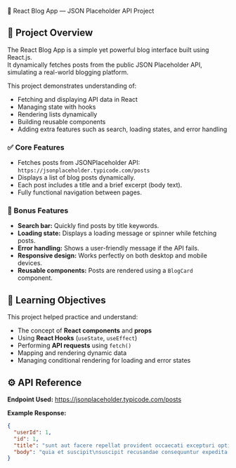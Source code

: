 📰 React Blog App — JSON Placeholder API Project

## 📖 Project Overview
The React Blog App is a simple yet powerful blog interface built using React.js.  
It dynamically fetches posts from the public JSON Placeholder API, simulating a real-world blogging platform.

This project demonstrates understanding of:
- Fetching and displaying API data in React
- Managing state with hooks
- Rendering lists dynamically
- Building reusable components
- Adding extra features such as search, loading states, and error handling


### ✅ Core Features
- Fetches posts from JSONPlaceholder API:  
  `https://jsonplaceholder.typicode.com/posts`
- Displays a list of blog posts dynamically.
- Each post includes a title and a brief excerpt (body text).
- Fully functional navigation between pages.

### 🌟 Bonus Features
- **Search bar:** Quickly find posts by title keywords.
- **Loading state:** Displays a loading message or spinner while fetching posts.
- **Error handling:** Shows a user-friendly message if the API fails.
- **Responsive design:** Works perfectly on both desktop and mobile devices.
- **Reusable components:** Posts are rendered using a `BlogCard` component.


## 🧠 Learning Objectives
This project helped practice and understand:
- The concept of **React components** and **props**
- Using **React Hooks** (`useState`, `useEffect`)
- Performing **API requests** using `fetch()`
- Mapping and rendering dynamic data
- Managing conditional rendering for loading and error states


## ⚙️ API Reference

**Endpoint Used:**
https://jsonplaceholder.typicode.com/posts


**Example Response:**
```json
{
  "userId": 1,
  "id": 1,
  "title": "sunt aut facere repellat provident occaecati excepturi optio reprehenderit",
  "body": "quia et suscipit\nsuscipit recusandae consequuntur expedita et cum..."
}



